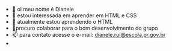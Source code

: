 - 👋 oi meu nome é Dianele 
- 👀 estou interessada em aprender em HTML e CSS
- 🌱 atualmente estou aprendendo o HTML
- 💞️procuro colaborar para o bom desenvolvimento do grupo
- 📫 para contato acesse o e-mail: dianele.rui@escola.pr.gov.br
- 

<!---
DianeleRui/DianeleRui is a ✨ special ✨ repository because its `README.md` (this file) appears on your GitHub profile.
You can click the Preview link to take a look at your changes.
--->
